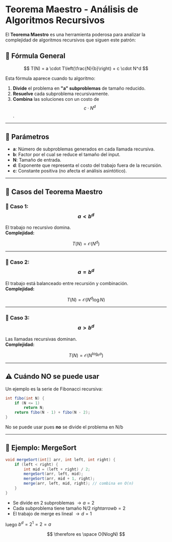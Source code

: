 # Teorema Maestro - Análisis de Algoritmos Recursivos

El **Teorema Maestro** es una herramienta poderosa para analizar la complejidad de algoritmos recursivos que siguen este patrón:

## 📌 Fórmula General

$$
T(N) = a \cdot T\left(\frac{N}{b}\right) + c \cdot N^d
$$

Esta fórmula aparece cuando tu algoritmo:

1. **Divide** el problema en **"a" subproblemas** de tamaño reducido.
2. **Resuelve** cada subproblema recursivamente.
3. **Combina** las soluciones con un costo de $$c \cdot N^d$$.

---

## 📘 Parámetros

- **a**: Número de subproblemas generados en cada llamada recursiva.
- **b**: Factor por el cual se reduce el tamaño del input.
- **N**: Tamaño de entrada.
- **d**: Exponente que representa el costo del trabajo fuera de la recursión.
- **c**: Constante positiva (no afecta el análisis asintótico).

---

## 📘 Casos del Teorema Maestro

### 📍 Caso 1: $$a < b^d$$

El trabajo no recursivo domina.  
**Complejidad:**

$$
T(N) = \mathcal{O}(N^d)
$$

---

### 📍 Caso 2: $$a = b^d$$

El trabajo está balanceado entre recursión y combinación.  
**Complejidad:**

$$
T(N) = \mathcal{O}(N^d \log N)
$$

---

### 📍 Caso 3: $$a > b^d$$

Las llamadas recursivas dominan.  
**Complejidad:**

$$
T(N) = \mathcal{O}(N^{\log_b a})
$$

---

## ⚠️ Cuándo NO se puede usar

Un ejemplo es la serie de Fibonacci recursiva:

```java
int fibo(int N) {
    if (N <= 1)
        return N;
    return fibo(N - 1) + fibo(N - 2);
}
```

No se puede usar pues **no** se divide el problema en N/b

---

## 🧪 Ejemplo: MergeSort

````java
void mergeSort(int[] arr, int left, int right) {
    if (left < right) {
        int mid = (left + right) / 2;
        mergeSort(arr, left, mid);
        mergeSort(arr, mid + 1, right);
        merge(arr, left, mid, right); // combina en O(n)
    }
}
````

* Se divide en 2 subproblemas $\rightarrow a=2$
* Cada subproblema tiene tamaño N/2 $rightarrow b=2$
* El trabajo de merge es lineal $\rightarrow d=1$

luego $b^d=2^1=2=a$

$$
\therefore es \space O(NlogN)
$$




















